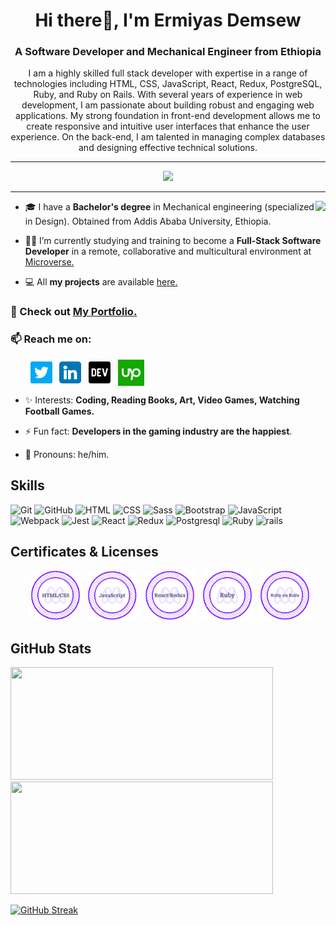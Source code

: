<h1 align="center"> Hi there👋, I'm Ermiyas Demsew</h1>
<h3 align="center">A Software Developer and Mechanical Engineer from Ethiopia</h3>

<p align="center">I am a highly skilled full stack developer with expertise in a range of technologies including HTML, CSS, JavaScript, React, Redux, PostgreSQL, Ruby, and Ruby on Rails. With several years of experience in web development, I am passionate about building robust and engaging web applications. My strong foundation in front-end development allows me to create responsive and intuitive user interfaces that enhance the user experience. On the back-end, I am talented in managing complex databases and designing effective technical solutions.</p>

---

<div align="center">
<!--   <img src="https://badges.pufler.dev/visits/The-Normal-One1/The-Normal-One1?color=3f37c9"> -->
  <img src="https://komarev.com/ghpvc/?username=The-Normal-One1&color=3f37c9">
  <!-- <a href = "https://commits.top/ethiopia_public.htmll" target="_blank">
		<img src="https://ennsz4wdh58yl60.m.pipedream.net" alt="Ermiyas" target="_blank"/></a> -->
</div>

---

<img align="right" src="https://media.giphy.com/media/f3iwJFOVOwuy7K6FFw/giphy.gif">

- 🎓 I have a **Bachelor's degree** in Mechanical engineering (specialized in Design). Obtained from Addis Ababa University, Ethiopia.

- 👩‍💻 I’m currently studying and training to become a **Full-Stack Software Developer** in a remote, collaborative and multicultural environment at [Microverse.](https://github.com/microverseinc)

<!-- - 🌱 I’m currently working on side projects. -->

- 💻 All **my projects** are available [here.](https://github.com/The-Normal-One1?tab=repositories)

### 🚀 Check out [My Portfolio.](https://the-normal-one1.github.io/PortFolio/)

### 📫 Reach me on:

<p align="left">
&nbsp; &nbsp; &nbsp; &nbsp; <a href="https://twitter.com/DemsewErmiyas" target="_blank"><img align="center" src="./images/twitter.png" alt="twitter" width="35" /></a> &nbsp;
<a href="https://www.linkedin.com/in/ermiyas-demsew-616b1b19a/" target="_blank"><img align="center" src="./images/linkedin.png" alt="linkedin" width="35" /></a> &nbsp;
<a href="https://dev.to/thenormalone1" target="_blank"><img align="center" src="./images/dev.png" alt="dev community" width="35" /></a> &nbsp;
<a href="https://www.upwork.com/freelancers/~01777c53f0b270a487" target="_blank"><img align="center" src="./images/upimage.png" alt="upwork community" width="42" /></a>

</p>

- ✨ Interests: **Coding, Reading Books, Art, Video Games, Watching Football Games.**

- ⚡ Fun fact: **Developers in the gaming industry are the happiest**.

- 👩 Pronouns: he/him.

<h2 align="left">Skills</h2>
<p align="left">
<div>
	<img height="50" src="https://user-images.githubusercontent.com/25181517/117364277-fc4eb280-aebd-11eb-8769-a3583c6a2037.png" alt="Git" title="Git" />
	<img height="50" src="https://user-images.githubusercontent.com/25181517/117364276-fc4eb280-aebd-11eb-92ba-8a6ef74b7313.png" alt="GitHub" title="GitHub" />
	<img height="50" src="https://user-images.githubusercontent.com/25181517/117447535-f00a3a00-af3d-11eb-89bf-45aaf56dbaf1.png" alt="HTML" title="HTML" />
	<img height="50" src="https://user-images.githubusercontent.com/25181517/117447663-0fa16280-af3e-11eb-8677-bcf8e4f8e298.png" alt="CSS" title="CSS" />
	<img height="50" src="https://github.com/get-icon/geticon/raw/master/icons/sass.svg" alt="Sass" title="Sass" />
	<img height="50" src="https://user-images.githubusercontent.com/25181517/121402101-c89df700-c959-11eb-8b4a-bbadf9e84b30.png" alt="Bootstrap" title="Bootstrap" />
	<img height="50" src="https://user-images.githubusercontent.com/25181517/117447155-6a868a00-af3d-11eb-9cfe-245df15c9f3f.png" alt="JavaScript" title="JavaScript" />
    <img height="50" src="https://github.com/get-icon/geticon/raw/master/icons/webpack.svg" alt="Webpack" title="Webpack" />
	<img height="50" src="https://github.com/get-icon/geticon/raw/master/icons/jest.svg" alt="Jest" title="Jest" />
		<img height="50" src="https://github.com/get-icon/geticon/raw/master/icons/react.svg" alt="React" title="React" />
	<img height="50" src="https://github.com/get-icon/geticon/raw/master/icons/redux.svg" alt="Redux" title="Redux" />
	<img height="50" src="https://github.com/get-icon/geticon/raw/master/icons/postgresql.svg" alt="Postgresql" title="Postgresql" />
	<img height="50" src="https://github.com/get-icon/geticon/blob/master/icons/ruby.svg" alt="Ruby" title="Ruby" />
	<img height="50" src="https://github.com/get-icon/geticon/blob/master/icons/rails.svg" alt="rails" title="Rails" />
	<!-- <img height="50" src="https://user-images.githubusercontent.com/25181517/121302453-01a67f00-c8fa-11eb-8c86-2ee00734c9a8.png" alt="Postman" title="Postman" />
	<img height="50" src="https://user-images.githubusercontent.com/25181517/117208736-bdedc080-adf5-11eb-912f-61c7d43705f6.png" alt="Oracle" title="Oracle" />
	<img height="50" src="https://github.com/get-icon/geticon/blob/master/icons/rails.svg" alt="rails" title="Rails" />
	<img height="50" src="https://github.com/get-icon/geticon/raw/master/icons/firebase.svg" alt="Firebase" title="Firebase" />
	<img height="50" src="https://github.com/get-icon/geticon/raw/master/icons/postgresql.svg" alt="Postgresql" title="Postgresql" /> -->
</div>
</p>

<h2 align="left">Certificates & Licenses</h2>
<p align="left">
  &nbsp; &nbsp; &nbsp; &nbsp; <a href="https://www.credential.net/92019392-ff87-4f49-9415-927e5e081131" target="blank"><img src="./images/html-css-badge.png" width="80"></a> &nbsp;
  <a href="https://www.credential.net/09805626-f896-492d-9733-aa31e87bfd3d#gs.qzp69x" target="blank"><img src="./images/js-badge.png" width="80"></a> &nbsp;
  <a href="https://www.credential.net/8d0b202b-7b18-461c-8efb-be7e3d84573f#gs.tnp29v" target="blank"><img src="./images/react-badge.png" width="80"></a> &nbsp;
	<a href="https://www.credential.net/d583ab43-5a09-4861-b2aa-5c45f3fd1b41#gs.wekt5z" target="blank"><img src="./images/ruby-badge.png" width="80"></a> &nbsp;
	<a href="https://www.credential.net/29cb0f02-bf01-4bb9-8c97-04ca54556d1f
" target="blank"><img src="./images/ror-badge.png" width="80"></a> &nbsp;
	<!--<a href="https://www.credential.net/e5eb4ffb-dd1c-4e11-806e-4471b975eb3e#gs.8ndmnv" target="blank"><img src="./images/ruby-badge.png" width="80"></a> &nbsp; <a href="https://www.credential.net/523addae-8430-4be1-b42b-e96bddd8f3cd#gs.do1qdt" target="blank"><img src="./images/ror-badge.png" width="80"></a> &nbsp; <a href="https://www.credential.net/ead19171-5e17-4ca0-b87a-44e502f92274#gs.f8u1wp" target="blank"><img src="./images/web-dev-badge.png" width="80"></a> -->
</p>

<h2 align ="left">GitHub Stats</h2>
<div>
  <img height="180" width="420" src="https://github-readme-stats-eight-theta.vercel.app/api?username=The-Normal-One1&show_icons=true&theme=nightowl&count_private=true"/>
  <img height="180" width="420" src="https://github-readme-stats.vercel.app/api/top-langs/?username=The-Normal-One1&layout=compact&show_icons=true&theme=nightowl"/>
</div>

[![GitHub Streak](https://streak-stats.demolab.com/?user=The-Normal-One1&theme=blue-green&card_width=800)](https://git.io/streak-stats)

<!--  <h2>Weekly Coding Stats</h2>

[![Ermiyas' wakatime stats](https://github-readme-stats.vercel.app/api/wakatime?username=TheNormalOne1&theme=nightowl&v=2)](https://github.com/TheNormalOne/github-readme-stats)

<h2>Total Time Coding Stats</h2>
<a href="https://wakatime.com/@5ee91e50-b282-4494-99f5-8daf947fb8c5"><img src="https://wakatime.com/badge/user/5ee91e50-b282-4494-99f5-8daf947fb8c5.svg" alt="Total time coded since Nov 14 2022" /></a> -->
